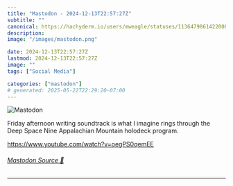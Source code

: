 ```yaml
---
title: "Mastodon - 2024-12-13T22:57:27Z"
subtitle: ""
canonical: https://hachyderm.io/users/mweagle/statuses/113647986142200820
description:
image: "/images/mastodon.png"

date: 2024-12-13T22:57:27Z
lastmod: 2024-12-13T22:57:27Z
image: ""
tags: ["Social Media"]

categories: ["mastodon"]
# generated: 2025-05-22T22:29:20-07:00
---
```

![Mastodon](/images/mastodon.png)

<p>Friday afternoon writing soundtrack is what I imagine rings through the Deep Space Nine Appalachian Mountain holodeck program.</p><p><a href="https://www.youtube.com/watch?v=oegPS0qemEE" target="_blank" rel="nofollow noopener noreferrer" translate="no"><span class="invisible">https://www.</span><span class="ellipsis">youtube.com/watch?v=oegPS0qemE</span><span class="invisible">E</span></a></p>


###### [Mastodon Source 🐘](https://hachyderm.io/@mweagle/113647986142200820)

___
